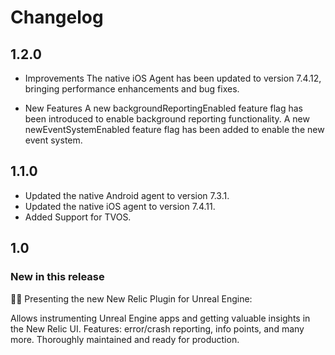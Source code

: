 # Changelog

## 1.2.0

* Improvements
The native iOS Agent has been updated to version 7.4.12, bringing performance enhancements and bug fixes.

* New Features
A new backgroundReportingEnabled feature flag has been introduced to enable background reporting functionality. A new newEventSystemEnabled feature flag has been added to enable the new event system.


## 1.1.0

* Updated the native Android agent to version 7.3.1.
* Updated the native iOS agent to version 7.4.11.
* Added Support for TVOS.


## 1.0

### New in this release
🎉🎊 Presenting the new New Relic Plugin for Unreal Engine:

Allows instrumenting Unreal Engine apps and getting valuable insights in the New Relic UI.
Features: error/crash reporting, info points, and many more. Thoroughly maintained and ready for production.
